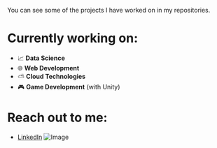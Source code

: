 You can see some of the projects I have worked on in my repositories. 
# Currently working on:
- 📈 **Data Science**
- 🌐 **Web Development**
- ⛅ **Cloud Technologies**
- 🎮 **Game Development** (with Unity)

# Reach out to me:
- [LinkedIn](https://www.linkedin.com/in/emretarakci/) ![Image](https://img.shields.io/badge/LinkedIn-0077B5?style=for-the-badge&logo=linkedin&logoColor=white)

<!--
**tarakciemre/tarakciemre** is a ✨ _special_ ✨ repository because its `README.md` (this file) appears on your GitHub profile.

Here are some ideas to get you started:

- 🔭 I’m currently working on ...
- 🌱 I’m currently learning ...
- 👯 I’m looking to collaborate on ...
- 🤔 I’m looking for help with ...
- 💬 Ask me about ...
- 📫 How to reach me: ...
- 😄 Pronouns: ...
- ⚡ Fun fact: ...
-->
